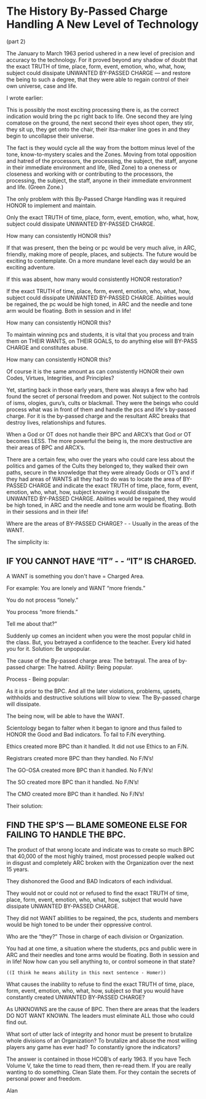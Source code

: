 # The History By-Passed Charge Handling A New Level of Technology
(part 2)

The January to March 1963 period ushered in a new level of
precision and accuracy to the technology.  For it proved beyond any
shadow of doubt that the exact TRUTH of time, place, form, event,
emotion, who, what, how, subject could dissipate UNWANTED BY-PASSED
CHARGE — and restore the being to such a degree, that they were able
to regain control of their own universe, case and life.

I wrote earlier:

This is possibly the most exciting processing there is, as the
correct indication would bring the pc right back to life.  One second
they are lying comatose on the ground, the next second their eyes
shoot open, they stir, they sit up, they get onto the chair, their
itsa-maker line goes in and they begin to uncollapse their universe.

The fact is they would cycle all the way from the bottom minus
level of the tone, know-to-mystery scales and the Zones.  Moving from
total opposition and hatred of the processors, the processing, the
subject, the staff, anyone in their immediate environment and life,
(Red Zone) to a oneness or closeness and working with or contributing
to the processors, the processing, the subject, the staff, anyone in
their immediate environment and life.  (Green Zone.)

The only problem with this By-Passed Charge Handling was it
required HONOR to implement and maintain.

Only the exact TRUTH of time, place, form, event, emotion, who,
what, how, subject could dissipate UNWANTED BY-PASSED CHARGE.

How many can consistently HONOR this?

If that was present, then the being or pc would be very much
alive, in ARC, friendly, making more of people, places, and subjects.
The future would be exciting to contemplate.  On a more mundane level
each day would be an exciting adventure.

If this was absent, how many would consistently HONOR
restoration?

If the exact TRUTH of time, place, form, event, emotion, who,
what, how, subject could dissipate UNWANTED BY-PASSED CHARGE.
Abilities would be regained, the pc would be high toned, in ARC and
the needle and tone arm would be floating.  Both in session and in
life!

How many can consistently HONOR this?

To maintain winning pcs and students, it is vital that you
process and train them on THEIR WANTS, on THEIR GOALS, to do anything
else will BY-PASS CHARGE and constitutes abuse.

How many can consistently HONOR this?

Of course it is the same amount as can consistently HONOR their
own Codes, Virtues, Integrities, and Principles?

Yet, starting back in those early years, there was always a few
who had found the secret of personal freedom and power.  Not subject
to the controls of isms, ologies, guru’s, cults or blackmail.  They
were the beings who could process what was in front of them and handle
the pcs and life's by-passed charge.  For it is the by-passed charge
and the resultant ARC breaks that destroy lives, relationships and
futures.

When a God or OT does not handle their BPC and ARCX’s that God or
OT becomes LESS.  The more powerful the being is, the more destructive
are their areas of BPC and ARCX’s.

There are a certain few, who over the years who could care less
about the politics and games of the Cults they belonged to, they
walked their own paths, secure in the knowledge that they were already
Gods or OT’s and if they had areas of WANTS all they had to do was to
locate the area of BY-PASSED CHARGE and indicate the exact TRUTH of
time, place, form, event, emotion, who, what, how, subject knowing it
would dissipate the UNWANTED BY-PASSED CHARGE.  Abilities would be
regained, they would be high toned, in ARC and the needle and tone arm
would be floating.  Both in their sessions and in their life!

Where are the areas of BY-PASSED CHARGE?  - - Usually in the
areas of the WANT.

The simplicity is:

## IF YOU CANNOT HAVE “IT” - - “IT” IS CHARGED.

A WANT is something you don't have = Charged Area.

For example: You are lonely and WANT “more friends.”

You do not process “lonely.”

You process “more friends.”

Tell me about that?”

Suddenly up comes an incident when you were the most popular
child in the class.  But, you betrayed a confidence to the teacher.
Every kid hated you for it.  Solution: Be unpopular.

The cause of the By-passed charge area: The betrayal.  The area
of by-passed charge: The hatred.  Ability: Being popular.

Process - Being popular:

As it is prior to the BPC.  And all the later violations,
problems, upsets, withholds and destructive solutions will blow to
view.  The By-passed charge will dissipate.

The being now, will be able to have the WANT.

Scientology began to falter when it began to ignore and thus
failed to HONOR the Good and Bad indicators.  To fail to F/N
everything.

Ethics created more BPC than it handled.  It did not use Ethics
to an F/N.

Registrars created more BPC than they handled.  No F/N’s!

The GO-OSA created more BPC than it handled.  No F/N’s!

The SO created more BPC than it handled.  No F/N’s!

The CMO created more BPC than it handled.  No F/N’s!

Their solution:

## FIND THE SP’S — BLAME SOMEONE ELSE FOR FAILING TO HANDLE THE BPC.

The product of that wrong locate and indicate was to create so
much BPC that 40,000 of the most highly trained, most processed people
walked out in disgust and completely ARC broken with the Organization
over the next 15 years.

They dishonored the Good and BAD Indicators of each individual.

They would not or could not or refused to find the exact TRUTH of
time, place, form, event, emotion, who, what, how, subject that would
have dissipate UNWANTED BY-PASSED CHARGE.

They did not WANT abilities to be regained, the pcs, students and
members would be high toned to be under their oppressive control.

Who are the “they?” Those in charge of each division or
Organization.

You had at one time, a situation where the students, pcs and
public were in ARC and their needles and tone arms would be floating.
Both in session and in life!  Now how can you sell anything to, or
control someone in that state?

    ((I think he means ability in this next sentence - Homer))

What causes the inability to refuse to find the exact TRUTH of
time, place, form, event, emotion, who, what, how, subject so that you
would have constantly created UNWANTED BY-PASSED CHARGE?

As UNKNOWNS are the cause of BPC.  Then there are areas that the
leaders DO NOT WANT KNOWN.  The leaders must eliminate ALL those who
could find out.

What sort of utter lack of integrity and honor must be present to
brutalize whole divisions of an Organization?  To brutalize and abuse
the most willing players any game has ever had?  To constantly ignore
the indicators?

The answer is contained in those HCOB’s of early 1963.  If you
have Tech Volume V, take the time to read them, then re-read them.  If
you are really wanting to do something.  Clean Slate them.  For they
contain the secrets of personal power and freedom.

Alan

